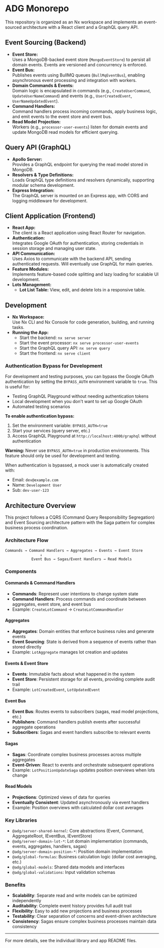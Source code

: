 # ADG Monorepo

This repository is organized as an Nx workspace and implements an event-sourced architecture with a React client and a GraphQL query API.

## Event Sourcing (Backend)

- **Event Store:**  
  Uses a MongoDB-backed event store (`MongoEventStore`) to persist all domain events. Events are versioned and concurrency is enforced.
- **Event Bus:**  
  Publishes events using BullMQ queues (`BullMqEventBus`), enabling asynchronous event processing and integration with workers.
- **Domain Commands & Events:**  
  Domain logic is encapsulated in commands (e.g., `CreateUserCommand`, `UpdateUserNameCommand`) and events (e.g., `UserCreatedEvent`, `UserNameUpdatedEvent`).
- **Command Handlers:**  
  Command handlers process incoming commands, apply business logic, and emit events to the event store and event bus.
- **Read Model Projection:**  
  Workers (e.g., `processor-user-events`) listen for domain events and update MongoDB read models for efficient querying.

## Query API (GraphQL)

- **Apollo Server:**  
  Provides a GraphQL endpoint for querying the read model stored in MongoDB.
- **Resolvers & Type Definitions:**  
  Loads GraphQL type definitions and resolvers dynamically, supporting modular schema development.
- **Express Integration:**  
  The GraphQL server is mounted on an Express app, with CORS and logging middleware for development.

## Client Application (Frontend)

- **React App:**  
  The client is a React application using React Router for navigation.
- **Authentication:**  
  Integrates Google OAuth for authentication, storing credentials in session storage and managing user state.
- **API Communication:**  
  Uses Axios to communicate with the backend API, sending authenticated requests. Will eventually use GraphQL for main queries.
- **Feature Modules:**  
  Implements feature-based code splitting and lazy loading for scalable UI development.
- **Lots Management:**
  - **Lot List Table:** View, edit, and delete lots in a responsive table.

## Development

- **Nx Workspace:**  
  Use Nx CLI and Nx Console for code generation, building, and running tasks.
- **Running the App:**
  - Start the backend: `nx serve server`
  - Start the event processor: `nx serve processor-user-events`
  - Start the GraphQL query API: `nx serve query`
  - Start the frontend: `nx serve client`

### Authentication Bypass for Development

For development and testing purposes, you can bypass the Google OAuth authentication by setting the `BYPASS_AUTH` environment variable to `true`. This is useful for:

- Testing GraphQL Playground without needing authentication tokens
- Local development when you don't want to set up Google OAuth
- Automated testing scenarios

**To enable authentication bypass:**

1. Set the environment variable: `BYPASS_AUTH=true`
2. Start your services (query server, etc.)
3. Access GraphQL Playground at `http://localhost:4000/graphql` without authentication

**Warning:** Never use `BYPASS_AUTH=true` in production environments. This feature should only be used for development and testing.

When authentication is bypassed, a mock user is automatically created with:

- Email: `dev@example.com`
- Name: `Development User`
- Sub: `dev-user-123`

## Architecture Overview

This project follows a CQRS (Command Query Responsibility Segregation) and Event Sourcing architecture pattern with the Saga pattern for complex business process coordination.

### Architecture Flow

```
Commands → Command Handlers → Aggregates → Events → Event Store
                ↓
            Event Bus → Sagas/Event Handlers → Read Models
```

### Components

#### Commands & Command Handlers

- **Commands**: Represent user intentions to change system state
- **Command Handlers**: Process commands and coordinate between aggregates, event store, and event bus
- Example: `CreateLotCommand` → `CreateLotCommandHandler`

#### Aggregates

- **Aggregates**: Domain entities that enforce business rules and generate events
- **Event Sourcing**: State is derived from a sequence of events rather than stored directly
- Example: `LotAggregate` manages lot creation and updates

#### Events & Event Store

- **Events**: Immutable facts about what happened in the system
- **Event Store**: Persistent storage for all events, providing complete audit trail
- Example: `LotCreatedEvent`, `LotUpdatedEvent`

#### Event Bus

- **Event Bus**: Routes events to subscribers (sagas, read model projections, etc.)
- **Publishers**: Command handlers publish events after successful aggregate operations
- **Subscribers**: Sagas and event handlers subscribe to relevant events

#### Sagas

- **Sagas**: Coordinate complex business processes across multiple aggregates
- **Event-Driven**: React to events and orchestrate subsequent operations
- Example: `LotPositionUpdateSaga` updates position overviews when lots change

#### Read Models

- **Projections**: Optimized views of data for queries
- **Eventually Consistent**: Updated asynchronously via event handlers
- Example: Position overviews with calculated dollar cost averages

### Key Libraries

- `@adg/server-shared-kernel`: Core abstractions (Event, Command, AggregateRoot, IEventBus, IEventStore)
- `@adg/server-domain-lot-*`: Lot domain implementation (commands, events, aggregates, handlers, sagas)
- `@adg/server-domain-position-*`: Position domain implementation
- `@adg/global-formulas`: Business calculation logic (dollar cost averaging, etc.)
- `@adg/global-models`: Shared data models and interfaces
- `@adg/global-validations`: Input validation schemas

### Benefits

- **Scalability**: Separate read and write models can be optimized independently
- **Auditability**: Complete event history provides full audit trail
- **Flexibility**: Easy to add new projections and business processes
- **Testability**: Clear separation of concerns and event-driven architecture
- **Consistency**: Sagas ensure complex business processes maintain data consistency

---

For more details, see the individual library and app README files.

